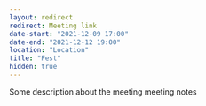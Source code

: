 ```yaml
---
layout: redirect
redirect: Meeting link
date-start: "2021-12-09 17:00"
date-end: "2021-12-12 19:00"
location: "Location"
title: "Fest"
hidden: true
---
```


Some description about the meeting 
meeting notes